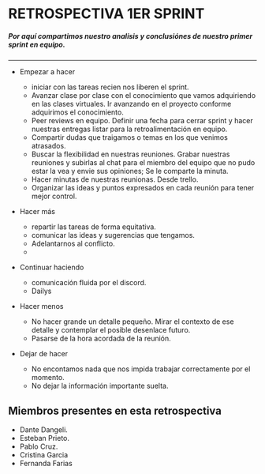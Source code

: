 # RETROSPECTIVA 1ER SPRINT

##### Por aquí compartimos nuestro analisis y conclusiónes de nuestro primer sprint en equipo.

---------------
* Empezar a hacer
  * iniciar con las tareas recien nos liberen el sprint. 
  * Avanzar clase por clase con el conocimiento que vamos adquiriendo en las clases virtuales. Ir avanzando en el proyecto conforme adquirimos el conocimiento.
  * Peer reviews en equipo. Definir una fecha para cerrar sprint y hacer nuestras entregas listar para la retroalimentación en equipo.
  * Compartir dudas que traigamos o temas en los que venimos atrasados. 
  * Buscar la flexibilidad en nuestras reuniones. Grabar nuestras reuniones y subirlas al chat para el miembro del equipo que no pudo estar la vea y envie sus opiniones; Se le comparte la minuta. 
  * Hacer minutas de nuestras reunionas. Desde trello.
  * Organizar las ideas y puntos expresados en cada reunión para tener mejor control.

* Hacer más
  * repartir las tareas de forma equitativa.
  * comunicar las ideas y sugerencias que tengamos.
  * Adelantarnos al conflicto. 
  * 
* Continuar haciendo
    * comunicación fluida por el discord.
    * Dailys 
* Hacer menos
    * No hacer grande un detalle pequeño. Mirar el contexto de ese detalle y contemplar el posible desenlace futuro.
    * Pasarse de la hora acordada de la reunión.
* Dejar de hacer
    * No encontamos nada que nos impida trabajar correctamente por el momento.
    *  No dejar la información importante suelta.



Miembros presentes en esta retrospectiva
-------------------
* Dante Dangeli.
* Esteban Prieto.
* Pablo Cruz.
* Cristina Garcia
* Fernanda Farias